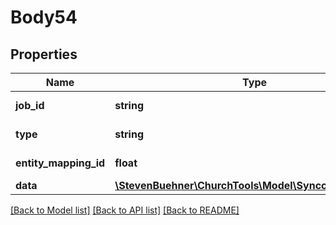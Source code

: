 # Body54

## Properties
Name | Type | Description | Notes
------------ | ------------- | ------------- | -------------
**job_id** | **string** | GUID of Job | 
**type** | **string** | Type of Conflict | 
**entity_mapping_id** | **float** | Entity Mapping Id | 
**data** | [**\StevenBuehner\ChurchTools\Model\SyncconflictsData[]**](SyncconflictsData.md) |  | [optional] 

[[Back to Model list]](../../README.md#documentation-for-models) [[Back to API list]](../../README.md#documentation-for-api-endpoints) [[Back to README]](../../README.md)

